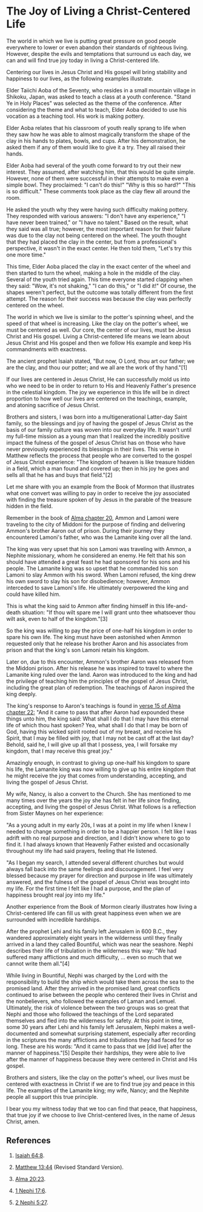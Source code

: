 # The Joy of Living a Christ-Centered Life

The world in which we live is putting great pressure on good people everywhere
to lower or even abandon their standards of righteous living. However, despite
the evils and temptations that surround us each day, we can and will find true
joy today in living a Christ-centered life.

Centering our lives in Jesus Christ and His gospel will bring stability and
happiness to our lives, as the following examples illustrate.

Elder Taiichi Aoba of the Seventy, who resides in a small mountain village in
Shikoku, Japan, was asked to teach a class at a youth conference. "Stand Ye in
Holy Places" was selected as the theme of the conference. After considering
the theme and what to teach, Elder Aoba decided to use his vocation as a
teaching tool. His work is making pottery.

Elder Aoba relates that his classroom of youth really sprang to life when they
saw how he was able to almost magically transform the shape of the clay in his
hands to plates, bowls, and cups. After his demonstration, he asked them if
any of them would like to give it a try. They all raised their hands.

Elder Aoba had several of the youth come forward to try out their new
interest. They assumed, after watching him, that this would be quite simple.
However, none of them were successful in their attempts to make even a simple
bowl. They proclaimed: "I can't do this!" "Why is this so hard?" "This is so
difficult." These comments took place as the clay flew all around the room.

He asked the youth why they were having such difficulty making pottery. They
responded with various answers: "I don't have any experience," "I have never
been trained," or "I have no talent." Based on the result, what they said was
all true; however, the most important reason for their failure was due to the
clay not being centered on the wheel. The youth thought that they had placed
the clay in the center, but from a professional's perspective, it wasn't in
the exact center. He then told them, "Let's try this one more time."

This time, Elder Aoba placed the clay in the exact center of the wheel and
then started to turn the wheel, making a hole in the middle of the clay.
Several of the youth tried again. This time everyone started clapping when
they said: "Wow, it's not shaking," "I can do this," or "I did it!" Of course,
the shapes weren't perfect, but the outcome was totally different from the
first attempt. The reason for their success was because the clay was perfectly
centered on the wheel.

The world in which we live is similar to the potter's spinning wheel, and the
speed of that wheel is increasing. Like the clay on the potter's wheel, we
must be centered as well. Our core, the center of our lives, must be Jesus
Christ and His gospel. Living a Christ-centered life means we learn about
Jesus Christ and His gospel and then we follow His example and keep His
commandments with exactness.

The ancient prophet Isaiah stated, "But now, O Lord, thou art our father; we
are the clay, and thou our potter; and we all are the work of thy hand."[1]

If our lives are centered in Jesus Christ, He can successfully mold us into
who we need to be in order to return to His and Heavenly Father's presence in
the celestial kingdom. The joy we experience in this life will be in direct
proportion to how well our lives are centered on the teachings, example, and
atoning sacrifice of Jesus Christ.

Brothers and sisters, I was born into a multigenerational Latter-day Saint
family, so the blessings and joy of having the gospel of Jesus Christ as the
basis of our family culture was woven into our everyday life. It wasn't until
my full-time mission as a young man that I realized the incredibly positive
impact the fulness of the gospel of Jesus Christ has on those who have never
previously experienced its blessings in their lives. This verse in Matthew
reflects the process that people who are converted to the gospel of Jesus
Christ experience: "The kingdom of heaven is like treasure hidden in a field,
which a man found and covered up; then in his joy he goes and sells all that
he has and buys that field."[2]

Let me share with you an example from the Book of Mormon that illustrates what
one convert was willing to pay in order to receive the joy associated with
finding the treasure spoken of by Jesus in the parable of the treasure hidden
in the field.

Remember in the book of [Alma chapter
20](https://www.lds.org/scriptures/bofm/alma/20.1-30?lang=eng#0), Ammon and
Lamoni were traveling to the city of Middoni for the purpose of finding and
delivering Ammon's brother Aaron out of prison. During their journey they
encountered Lamoni's father, who was the Lamanite king over all the land.

The king was very upset that his son Lamoni was traveling with Ammon, a
Nephite missionary, whom he considered an enemy. He felt that his son should
have attended a great feast he had sponsored for his sons and his people. The
Lamanite king was so upset that he commanded his son Lamoni to slay Ammon with
his sword. When Lamoni refused, the king drew his own sword to slay his son
for disobedience; however, Ammon interceded to save Lamoni's life. He
ultimately overpowered the king and could have killed him.

This is what the king said to Ammon after finding himself in this life-and-
death situation: "If thou wilt spare me I will grant unto thee whatsoever thou
wilt ask, even to half of the kingdom."[3]

So the king was willing to pay the price of one-half his kingdom in order to
spare his own life. The king must have been astonished when Ammon requested
only that he release his brother Aaron and his associates from prison and that
the king's son Lamoni retain his kingdom.

Later on, due to this encounter, Ammon's brother Aaron was released from the
Middoni prison. After his release he was inspired to travel to where the
Lamanite king ruled over the land. Aaron was introduced to the king and had
the privilege of teaching him the principles of the gospel of Jesus Christ,
including the great plan of redemption. The teachings of Aaron inspired the
king deeply.

The king's response to Aaron's teachings is found in [verse 15 of Alma chapter
22:](https://www.lds.org/scriptures/bofm/alma/22.15?lang=eng#14) "And it came
to pass that after Aaron had expounded these things unto him, the king said:
What shall I do that I may have this eternal life of which thou hast spoken?
Yea, what shall I do that I may be born of God, having this wicked spirit
rooted out of my breast, and receive his Spirit, that I may be filled with
joy, that I may not be cast off at the last day? Behold, said he, I will give
up all that I possess, yea, I will forsake my kingdom, that I may receive this
great joy."

Amazingly enough, in contrast to giving up one-half his kingdom to spare his
life, the Lamanite king was now willing to give up his entire kingdom that he
might receive the joy that comes from understanding, accepting, and living the
gospel of Jesus Christ.

My wife, Nancy, is also a convert to the Church. She has mentioned to me many
times over the years the joy she has felt in her life since finding,
accepting, and living the gospel of Jesus Christ. What follows is a reflection
from Sister Maynes on her experience:

"As a young adult in my early 20s, I was at a point in my life when I knew I
needed to change something in order to be a happier person. I felt like I was
adrift with no real purpose and direction, and I didn't know where to go to
find it. I had always known that Heavenly Father existed and occasionally
throughout my life had said prayers, feeling that He listened.

"As I began my search, I attended several different churches but would always
fall back into the same feelings and discouragement. I feel very blessed
because my prayer for direction and purpose in life was ultimately answered,
and the fulness of the gospel of Jesus Christ was brought into my life. For
the first time I felt like I had a purpose, and the plan of happiness brought
real joy into my life."

Another experience from the Book of Mormon clearly illustrates how living a
Christ-centered life can fill us with great happiness even when we are
surrounded with incredible hardships.

After the prophet Lehi and his family left Jerusalem in 600 B.C., they
wandered approximately eight years in the wilderness until they finally
arrived in a land they called Bountiful, which was near the seashore. Nephi
describes their life of tribulation in the wilderness this way: "We had
suffered many afflictions and much difficulty, ... even so much that we cannot
write them all."[4]

While living in Bountiful, Nephi was charged by the Lord with the
responsibility to build the ship which would take them across the sea to the
promised land. After they arrived in the promised land, great conflicts
continued to arise between the people who centered their lives in Christ and
the nonbelievers, who followed the examples of Laman and Lemuel. Ultimately,
the risk of violence between the two groups was so great that Nephi and those
who followed the teachings of the Lord separated themselves and fled into the
wilderness for safety. At this point in time, some 30 years after Lehi and his
family left Jerusalem, Nephi makes a well-documented and somewhat surprising
statement, especially after recording in the scriptures the many afflictions
and tribulations they had faced for so long. These are his words: "And it came
to pass that we [did live] after the manner of happiness."[5] Despite their
hardships, they were able to live after the manner of happiness because they
were centered in Christ and His gospel.

Brothers and sisters, like the clay on the potter's wheel, our lives must be
centered with exactness in Christ if we are to find true joy and peace in this
life. The examples of the Lamanite king; my wife, Nancy; and the Nephite
people all support this true principle.

I bear you my witness today that we too can find that peace, that happiness,
that true joy if we choose to live Christ-centered lives, in the name of Jesus
Christ, amen.

## References

  1.  [Isaiah 64:8](https://www.lds.org/scriptures/ot/isa/64.8?lang=eng#7).

  2.  [Matthew 13:44](https://www.lds.org/scriptures/nt/matt/13.44?lang=eng#43) (Revised Standard Version).

  3.  [Alma 20:23](https://www.lds.org/scriptures/bofm/alma/20.23?lang=eng#22).

  4.  [1 Nephi 17:6](https://www.lds.org/scriptures/bofm/1-ne/17.6?lang=eng#5).

  5.  [2 Nephi 5:27](https://www.lds.org/scriptures/bofm/2-ne/5.27?lang=eng#26).

